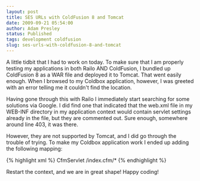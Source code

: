 ```yaml
---
layout: post
title: SES URLs with ColdFusion 8 and Tomcat
date: 2009-09-21 05:54:00
author: Adam Presley
status: Published
tags: development coldfusion
slug: ses-urls-with-coldfusion-8-and-tomcat
---
```

A little tidbit that I had to work on today. To make sure that I am
properly testing my applications in both Railo AND ColdFusion, I bundled
up ColdFusion 8 as a WAR file and deployed it to Tomcat. That went
easily enough. When I browsed to my Coldbox application, however, I was
greeted with an error telling me it couldn't find the location.

Having gone through this with Railo I immediately start searching for
some solutions via Google. I did find one that indicated that the
web.xml file in my WEB-INF directory in my application context would
contain servlet settings already in the file, but they are commented
out. Sure enough, somewhere around line 403, it was there.

However, they are not supported by Tomcat, and I did go through the
trouble of trying. To make my Coldbox application work I ended up adding
the following mapping:

{% highlight xml %}
<servlet-mapping id="coldfusion_mapping_6">
	<servlet-name>CfmServlet</servlet-name>
	<url-pattern>/index.cfm/*</url-pattern>
</servlet-mapping>
{% endhighlight %}

Restart the context, and we are in great shape! Happy coding!
